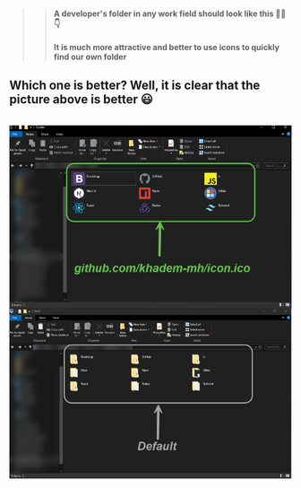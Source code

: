 >> #### A developer's folder in any work field should look like this 👨‍💻 👇 
>>
>> #### It is much more attractive and better to use icons to quickly find our own folder

## Which one is better? Well, it is clear that the picture above is better 😃 
<br/>
<img src="./img/1.png" />